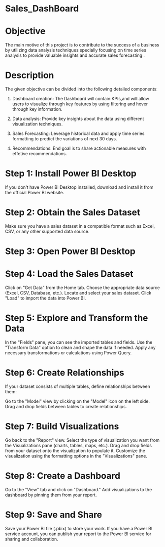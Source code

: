 # Sales_DashBoard
# Objective
The main motive of this project is to contribute to the success of a business by utilizing data analysis techniques specially focusing on time series analysis to provide valuable insights and accurate sales forecasting .

# Description 

The given objective can be divided into the following detailed components:
1) Dashboard creation: The Dashboard will contain KPIs,and will allow users to visualize through key features by using filtering and hover through key information.

2) Data analysis: Provide key insights about the data using different visualization techniques.

3) Sales Forecasting: Leverage historical data and apply time series formatting to predict the variations of next 30 days.

4) Recommendations: End goal is to share actionable measures with effetive recommendations.

# Step 1: Install Power BI Desktop
If you don't have Power BI Desktop installed, download and install it from the official Power BI website.

# Step 2: Obtain the Sales Dataset
Make sure you have a sales dataset in a compatible format such as Excel, CSV, or any other supported data source.

# Step 3: Open Power BI Desktop

# Step 4: Load the Sales Dataset
Click on "Get Data" from the Home tab.
Choose the appropriate data source (Excel, CSV, Database, etc.).
Locate and select your sales dataset.
Click "Load" to import the data into Power BI.

# Step 5: Explore and Transform the Data
In the "Fields" pane, you can see the imported tables and fields.
Use the "Transform Data" option to clean and shape the data if needed.
Apply any necessary transformations or calculations using Power Query.

# Step 6: Create Relationships
If your dataset consists of multiple tables, define relationships between them:

Go to the "Model" view by clicking on the "Model" icon on the left side.
Drag and drop fields between tables to create relationships.

# Step 7: Build Visualizations
Go back to the "Report" view.
Select the type of visualization you want from the Visualizations pane (charts, tables, maps, etc.).
Drag and drop fields from your dataset onto the visualization to populate it.
Customize the visualization using the formatting options in the "Visualizations" pane.

# Step 8: Create a Dashboard 
Go to the "View" tab and click on "Dashboard."
Add visualizations to the dashboard by pinning them from your report.

# Step 9: Save and Share
Save your Power BI file (.pbix) to store your work.
If you have a Power BI service account, you can publish your report to the Power BI service for sharing and collaboration.
